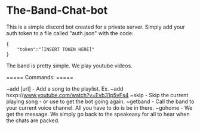 # The-Band-Chat-bot

This is a simple discord bot created for a private server. Simply add your auth token to a file called "auth.json" with the code:
```
{
    "token":"[INSERT TOKEN HERE]"
}
```


The band is pretty simple. We play youtube videos.

=====       Commands:       =====

~add [url]    - Add a song to the playlist. Ex. ~add hxxp://www.youtube.com/watch?v=Evb31p5vFs4
~skip         - Skip the current playing song - or use to get the bot going again.
~getband      - Call the band to your current voice channel. All you have to do is be in there.
~gohome       - We get the message. We simply go back to the speakeasy for all to hear when the chats are packed.

